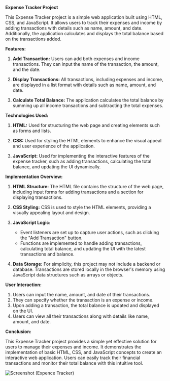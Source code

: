 **Expense Tracker Project**

This Expense Tracker project is a simple web application built using HTML, CSS, and JavaScript. It allows users to track their expenses and income by adding transactions with details such as name, amount, and date. Additionally, the application calculates and displays the total balance based on the transactions added.

**Features:**

1. **Add Transaction:** Users can add both expenses and income transactions. They can input the name of the transaction, the amount, and the date.

2. **Display Transactions:** All transactions, including expenses and income, are displayed in a list format with details such as name, amount, and date.

3. **Calculate Total Balance:** The application calculates the total balance by summing up all income transactions and subtracting the total expenses.

**Technologies Used:**

1. **HTML:** Used for structuring the web page and creating elements such as forms and lists.
   
2. **CSS:** Used for styling the HTML elements to enhance the visual appeal and user experience of the application.

3. **JavaScript:** Used for implementing the interactive features of the expense tracker, such as adding transactions, calculating the total balance, and updating the UI dynamically.

**Implementation Overview:**

1. **HTML Structure:** The HTML file contains the structure of the web page, including input forms for adding transactions and a section for displaying transactions.

2. **CSS Styling:** CSS is used to style the HTML elements, providing a visually appealing layout and design.

3. **JavaScript Logic:**
   - Event listeners are set up to capture user actions, such as clicking the "Add Transaction" button.
   - Functions are implemented to handle adding transactions, calculating total balance, and updating the UI with the latest transactions and balance.

4. **Data Storage:** For simplicity, this project may not include a backend or database. Transactions are stored locally in the browser's memory using JavaScript data structures such as arrays or objects.

**User Interaction:**

1. Users can input the name, amount, and date of their transactions.
2. They can specify whether the transaction is an expense or income.
3. Upon adding a transaction, the total balance is updated and displayed on the UI.
4. Users can view all their transactions along with details like name, amount, and date.

**Conclusion:**

This Expense Tracker project provides a simple yet effective solution for users to manage their expenses and income. It demonstrates the implementation of basic HTML, CSS, and JavaScript concepts to create an interactive web application. Users can easily track their financial transactions and monitor their total balance with this intuitive tool.

![Screenshot (Expence Tracker)](https://github.com/bhoyarkalyani12/Code_Alpha-Expense-Tracker-/assets/131539350/bfeda2bf-955d-46a8-8469-84b4f6b325ec)

